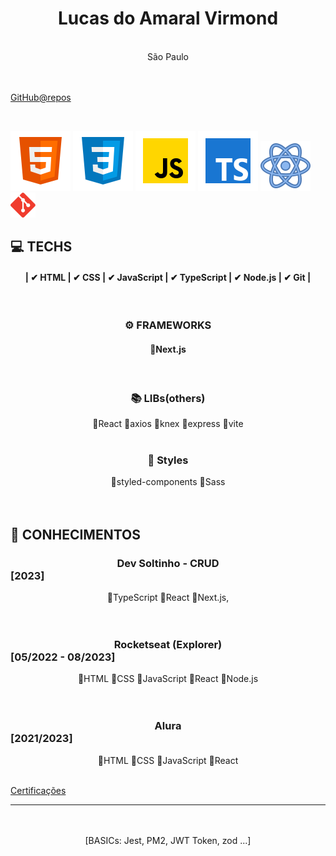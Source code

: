# <center> Lucas do Amaral Virmond </center>

  <br />
  <center>São Paulo</center>
<br />
<br />

[GitHub@repos](https://github.com/lucasvir?tab=repositories)

<br />

![HTML5](./img/html5-icon.svg) ![CSS](./img/css-icon.svg) ![JavaScript](./img/js-icon.svg) ![TypeScript](./img/ts-icon.svg) ![ReactJs](./img/react-icon.svg) <img src="./img/git-icon.svg" alt="Git icon" width="40px" height="40px">

## 💻 TECHS

#### <center >| ✔ HTML | ✔ CSS | ✔ JavaScript | ✔ TypeScript | ✔ Node.js | ✔ Git | </center>

<br />

### <center> ⚙ FRAMEWORKS </center>

#### <center> 🔹Next.js </center>

 <br />

### <center> 📚 LIBs(others) </center>

<center> 🔹React 🔹axios  🔹knex 🔹express 🔹vite </center>

<br />

### <center> 🎨 Styles </center>

<center> 🔹styled-components  🔹Sass  </center>

<br />
<br />

## 📓 CONHECIMENTOS

### <center>Dev Soltinho - CRUD</center> [2023]
 <center>🔸TypeScript 🔸React 🔸Next.js,</center>

<br />
<br />

### <center>Rocketseat (Explorer)</center> [05/2022 - 08/2023]
<center>🔸HTML 🔸CSS 🔸JavaScript 🔸React 🔸Node.js </center>

<br />
<br />

### <center>Alura</center> [2021/2023]
<center>🔸HTML 🔸CSS 🔸JavaScript 🔸React  </center>

<br />

[Certificações](https://cursos.alura.com.br/user/lucasvir/fullCertificate/ecfadd7e25a35fd70258f07ec755f6c2)


<hr />
<br />
<br />

<center>[BASICs: Jest, PM2, JWT Token, zod ...]</center>
